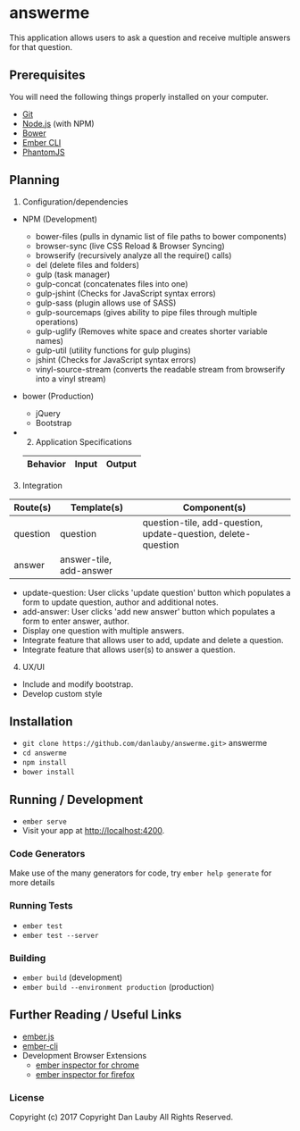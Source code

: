 # answerme

This application allows users to ask a question and receive multiple answers for that question.

## Prerequisites

You will need the following things properly installed on your computer.

* [Git](https://git-scm.com/)
* [Node.js](https://nodejs.org/) (with NPM)
* [Bower](https://bower.io/)
* [Ember CLI](https://ember-cli.com/)
* [PhantomJS](http://phantomjs.org/)

## Planning

1. Configuration/dependencies
  * NPM (Development)
    * bower-files (pulls in dynamic list of file paths to bower components)
    * browser-sync (live CSS Reload & Browser Syncing)
    * browserify (recursively analyze all the require() calls)
    * del (delete files and folders)
    * gulp (task manager)
    * gulp-concat (concatenates files into one)
    * gulp-jshint (Checks for JavaScript syntax errors)
    * gulp-sass (plugin allows use of SASS)
    * gulp-sourcemaps (gives ability to pipe files through multiple operations)
    * gulp-uglify (Removes white space and creates shorter variable names)
    * gulp-util (utility functions for gulp plugins)
    * jshint (Checks for JavaScript syntax errors)
    * vinyl-source-stream (converts the readable stream from browserify into a vinyl stream)
  * bower (Production)
    * jQuery
    * Bootstrap

  * 2. Application Specifications

    | Behavior | Input | Output |
    |----------|-------|--------|

 3. Integration

  |Route(s)|Template(s)|Component(s)|
  |--------|-----------|------------|
  |question|question|question-tile, add-question, update-question, delete-question|
  |answer|answer-tile, add-answer|

  * update-question: User clicks 'update question' button which populates a form to update question, author and additional notes.
  * add-answer: User clicks 'add new answer' button which populates a form to enter answer, author.
  * Display one question with multiple answers.
  * Integrate feature that allows user to add, update and delete a question.
  * Integrate feature that allows user(s) to answer a question.

4. UX/UI
  * Include and modify bootstrap.
  * Develop custom style


## Installation

* `git clone https://github.com/danlauby/answerme.git>` answerme
* `cd answerme`
* `npm install`
* `bower install`

## Running / Development

* `ember serve`
* Visit your app at [http://localhost:4200](http://localhost:4200).

### Code Generators

Make use of the many generators for code, try `ember help generate` for more details

### Running Tests

* `ember test`
* `ember test --server`

### Building

* `ember build` (development)
* `ember build --environment production` (production)

## Further Reading / Useful Links

* [ember.js](http://emberjs.com/)
* [ember-cli](https://ember-cli.com/)
* Development Browser Extensions
  * [ember inspector for chrome](https://chrome.google.com/webstore/detail/ember-inspector/bmdblncegkenkacieihfhpjfppoconhi)
  * [ember inspector for firefox](https://addons.mozilla.org/en-US/firefox/addon/ember-inspector/)

### License

Copyright (c) 2017 Copyright Dan Lauby All Rights Reserved.
